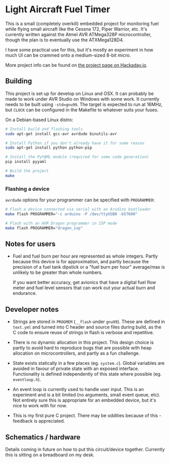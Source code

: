 # Light Aircraft Fuel Timer

This is a small (completely overkill) embedded project for monitoring fuel while
flying small aircraft like the Cessna 172, Piper Warrior, etc. It's currently
written against the Atmel AVR ATMega328P microcontroller, though the plan is to
eventually use the ATXMega128D4.

I have some practical use for this, but it's mostly an experiment in how much UI
can be crammed onto a medium-sized 8-bit micro.

More project info can be found on [the project page on Hackaday.io](https://hackaday.io/project/19903-light-aircraft-fuel-timer).

## Building

This project is set up for develop on Linux and OSX. It can probably be made to
work under AVR Studio on Windows with some work. It currently needs to be built
using `-std=gnu99`. The target is expected to run at 16MHz, but `CLOCK` can be
configured in the Makefile to whatever suits your fuses.

On a Debian-based Linux distro:

```sh
# Install build and flashing tools
sudo apt-get install gcc-avr avrdude binutils-avr

# Install Python if you don't already have it for some reason
sudo apt-get install python python-pip

# Install the PyYAML module (required for some code generation)
pip install pyyaml

# Build the project
make
```

### Flashing a device

`avrdude` options for your programmer can be specified with `PROGRAMMER`:

```sh
# Flash a device connected via serial with an Arudino bootloader
make flash PROGRAMMER="-c arduino -P /dev/ttyUSB0 -b57600"

# Flash with an AVR Dragon programmer in ISP mode
make flash PROGRAMMER="dragon_isp"
```

## Notes for users

- Fuel and fuel burn per hour are represented as whole integers. Partly because
  this device is for approximation, and partly because the precision of a fuel
  tank dipstick or a "fuel burn per hour" average/max is unlikely to be greater
  than whole numbers.

  If you want better accuracy, get avionics that have a digital fuel flow meter
  and fuel level sensors that can work out your actual burn and endurance.

## Developer notes

- Strings are stored in `PROGMEM` (`__flash` under `gnu99`). These are defined in
  `text.yml` and turned  into C header and source files during build, as the C code
  to ensure reuse of strings in flash is verbose and repetitive.

- There is no dynamic allocation in this project. This design choice is partly
  to avoid hard to reproduce bugs that are possible with heap allocation on
  microcontrollers, and partly as a fun challenge.

- State exists statically in a few places (eg. `system.c`). Global variables
  are avoided in favour of private state with an exposed interface. Functionality
  is defined independently of this state where possible (eg. `eventloop.h`).

- An event loop is currently used to handle user input. This is an experiment
  and is a bit limited (no arguments, small event queue, etc). Not entirely sure
  this is appropriate for an embedded device, but it's nice to work with for now.

- This is my first pure C project. There may be oddities because of this -
  feedback is appreciated.

## Schematics / hardware

Details coming in future on how to put this circuit/device together. Currently
this is sitting on a breadboard on my desk.